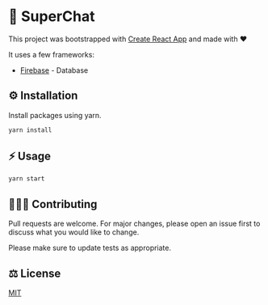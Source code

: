 # 💬 SuperChat 

This project was bootstrapped with [Create React App](https://github.com/facebook/create-react-app) and made with ❤️

It uses a few frameworks:
- [Firebase](https://firebase.google.com/docs/guides) - Database

## ⚙️ Installation

Install packages using yarn.

```bash
yarn install
```

## ⚡ Usage


```bash
yarn start
```

## 👩🏻‍💻 Contributing
Pull requests are welcome. For major changes, please open an issue first to discuss what you would like to change.

Please make sure to update tests as appropriate.

## ⚖️ License
[MIT](https://choosealicense.com/licenses/mit/)
